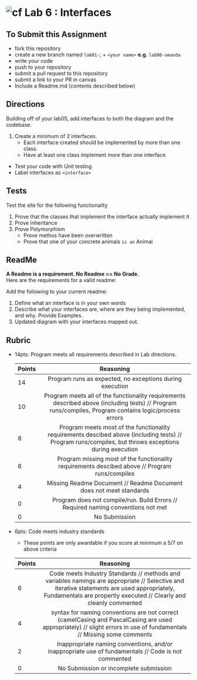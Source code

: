 ![cf](http://i.imgur.com/7v5ASc8.png) Lab 6 : Interfaces
=====================================

## To Submit this Assignment
- fork this repository
- create a new branch named `lab01-`; + `<your name>` **e.g.** `lab06-amanda`
- write your code
- push to your repository
- submit a pull request to this repository
- submit a link to your PR in canvas
- Include a Readme.md (contents described below)

## Directions
Building off of your lab05, add interfaces to both the diagram and the codebase. 
1. Create a minimum of 2 interfaces.
	- Each interface created should be implemented by more than one class.
	- Have at least one class implement more than one interface
- Test your code with Unit testing
- Label interfaces as `<interface>`

## Tests
Test the site for the following functionality
1. Prove that the classes that implement the interface actually implement it
2. Prove inheritance
3. Prove Polymorphism
	- Prove methos have been overwritten
	- Prove that one of your concrete animals `is an` Animal

## ReadMe

**A Readme is a requirement. No Readme == No Grade.** <br />
Here are the requirements for a valid readme: <br />

Add the following to your current readme:
1. Define what an interface is in your own words
1. Describe what your interfaces are, where are they being implemented, and why. Provide Examples.
1. Updated diagram with your interfaces mapped out. 


## Rubric
- 14pts: Program meets all requirements described in Lab directions.

	Points  | Reasoning | 
	 ------------ | :-----------: | 
	14       | Program runs as expected, no exceptions during execution |
	10       | Program meets all of the  functionality requirements described above (including tests) // Program runs/compiles, Program contains logic/process errors|
	8       | Program meets most of the functionality requirements descibed above (including tests)  // Program runs/compiles, but throws exceptions during execution |
	6       | Program missing most of the functionality requirements descibed above // Program runs/compiles |
	4       | Missing Readme Document // Readme Document does not meet standards |
	0       | Program does not compile/run. Build Errors // Required naming conventions not met |
	0       | No Submission |

- 6pts: Code meets industry standards
	- These points are only awardable if you score at minimum a 5/7 on above criteria

	Points  | Reasoning | 
	 ------------ | :-----------: | 
	6       | Code meets Industry Standards // methods and variables namings are appropriate // Selective and iterative statements are used appropriately, Fundamentals are propertly executed // Clearly and cleanly commented |
	4       | syntax for naming conventions are not correct (camelCasing and PascalCasing are used appropriately) // slight errors in use of fundamentals // Missing some comments |
	2       | Inappropriate naming conventions, and/or inappropriate use of fundamentals // Code is not commented  |
	0       | No Submission or incomplete submission |



